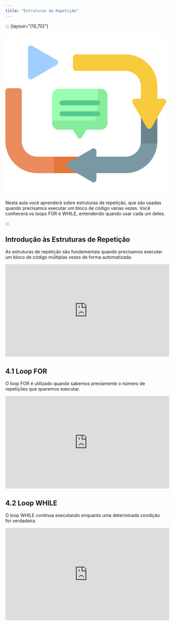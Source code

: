 ```yaml
---
title: "Estruturas de Repetição"
---
```


::: {layout="[10,70]"}

![](../images/condition.png)

Nesta aula você aprenderá sobre estruturas de repetição, que são usadas quando precisamos executar um bloco de código várias vezes. Você conhecerá os loops FOR e WHILE, entendendo quando usar cada um deles.

:::

## Introdução às Estruturas de Repetição

As estruturas de repetição são fundamentais quando precisamos executar um bloco de código múltiplas vezes de forma automatizada.

<iframe width="514" height="289" src="https://www.youtube-nocookie.com/embed/RlgdACEgA8c" title="Estruturas de Repetição" frameborder="0" allow="accelerometer; clipboard-write; encrypted-media; gyroscope; picture-in-picture" allowfullscreen></iframe>

## 4.1 Loop FOR

O loop FOR é utilizado quando sabemos previamente o número de repetições que queremos executar.

<iframe width="514" height="289" src="https://www.youtube-nocookie.com/embed/zjiEhZ0iwo4" title="FOR em Python" frameborder="0" allow="accelerometer; clipboard-write; encrypted-media; gyroscope; picture-in-picture" allowfullscreen></iframe>

## 4.2 Loop WHILE

O loop WHILE continua executando enquanto uma determinada condição for verdadeira.

<iframe width="514" height="289" src="https://www.youtube-nocookie.com/embed/bcIvlP55IR8" title="WHILE em Python" frameborder="0" allow="accelerometer; clipboard-write; encrypted-media; gyroscope; picture-in-picture" allowfullscreen></iframe>

